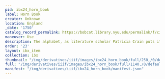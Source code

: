 ```yaml
---
pid: ibx24_horn_book
label: Horn Book
creator: Unknown
location: England
_date: '1750'
catalog_record_permalink: https://bobcat.library.nyu.edu/permalink/f/ci13eu/nyu_aleph004208062
maneuver: Use
description: The alphabet, as literature scholar Patricia Crain puts it, is the first step to literacy training.” Horn books had been used for teaching the alphabet since the fifteenth century and continued to be used until the nineteenth century, with little change to its design or function. This mid eighteenth-century example example from England has roughly the same dimensions as an iPhone Mini or small smartphone. The name “horn book” derives from the transparent sheet of animal (sheep, ox or cow) horn used to protect the paper or parchment on which the letters of the alphabet, vowels and numbers are written. The structure of the “book” in this way bears more similarities with a tablet or phone window than a codex. The hook at the end of the paddle handle allowed the child to attach the hornbook to a girdle worn around the waist. Not only did this prevent the hornbook from getting misplaced, but also gave it a physically intimate status as a tool for helping the child to memorize the alphabet.
order: '23'
layout: ibx_item
collection: ibx
thumbnail: "/img/derivatives/iiif/images/ibx24_horn_book/full/250,/0/default.jpg"
full: "/img/derivatives/iiif/images/ibx24_horn_book/full/1140,/0/default.jpg"
manifest: "/img/derivatives/iiif/ibx24_horn_book/manifest.json"
---
```


